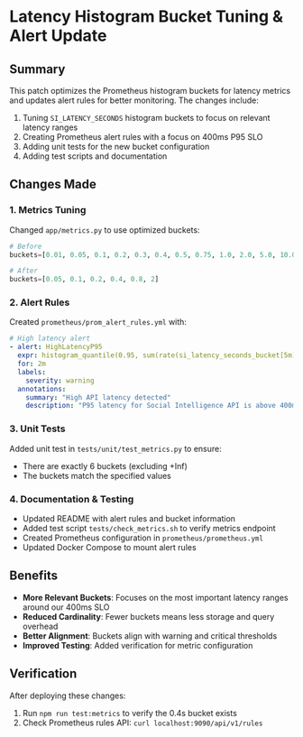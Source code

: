 # Latency Histogram Bucket Tuning & Alert Update

## Summary
This patch optimizes the Prometheus histogram buckets for latency metrics and updates alert rules for better monitoring. The changes include:

1. Tuning `SI_LATENCY_SECONDS` histogram buckets to focus on relevant latency ranges
2. Creating Prometheus alert rules with a focus on 400ms P95 SLO
3. Adding unit tests for the new bucket configuration
4. Adding test scripts and documentation

## Changes Made

### 1. Metrics Tuning
Changed `app/metrics.py` to use optimized buckets:
```python
# Before
buckets=[0.01, 0.05, 0.1, 0.2, 0.3, 0.4, 0.5, 0.75, 1.0, 2.0, 5.0, 10.0]

# After 
buckets=[0.05, 0.1, 0.2, 0.4, 0.8, 2]
```

### 2. Alert Rules
Created `prometheus/prom_alert_rules.yml` with:
```yaml
# High latency alert
- alert: HighLatencyP95
  expr: histogram_quantile(0.95, sum(rate(si_latency_seconds_bucket[5m])) by (le)) > 0.4
  for: 2m
  labels:
    severity: warning
  annotations:
    summary: "High API latency detected"
    description: "P95 latency for Social Intelligence API is above 400ms threshold"
```

### 3. Unit Tests
Added unit test in `tests/unit/test_metrics.py` to ensure:
- There are exactly 6 buckets (excluding +Inf)
- The buckets match the specified values

### 4. Documentation & Testing
- Updated README with alert rules and bucket information
- Added test script `tests/check_metrics.sh` to verify metrics endpoint
- Created Prometheus configuration in `prometheus/prometheus.yml`
- Updated Docker Compose to mount alert rules

## Benefits
- **More Relevant Buckets**: Focuses on the most important latency ranges around our 400ms SLO
- **Reduced Cardinality**: Fewer buckets means less storage and query overhead
- **Better Alignment**: Buckets align with warning and critical thresholds
- **Improved Testing**: Added verification for metric configuration

## Verification
After deploying these changes:
1. Run `npm run test:metrics` to verify the 0.4s bucket exists
2. Check Prometheus rules API: `curl localhost:9090/api/v1/rules`